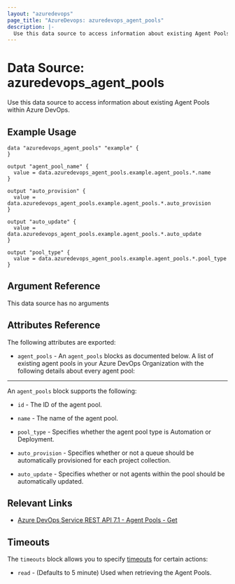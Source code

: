 ```yaml
---
layout: "azuredevops"
page_title: "AzureDevops: azuredevops_agent_pools"
description: |-
  Use this data source to access information about existing Agent Pools within Azure DevOps.
---
```


# Data Source: azuredevops_agent_pools

Use this data source to access information about existing Agent Pools within Azure DevOps.

## Example Usage

```hcl
data "azuredevops_agent_pools" "example" {
}

output "agent_pool_name" {
  value = data.azuredevops_agent_pools.example.agent_pools.*.name
}

output "auto_provision" {
  value = data.azuredevops_agent_pools.example.agent_pools.*.auto_provision
}

output "auto_update" {
  value = data.azuredevops_agent_pools.example.agent_pools.*.auto_update
}

output "pool_type" {
  value = data.azuredevops_agent_pools.example.agent_pools.*.pool_type
}
```

## Argument Reference

This data source has no arguments

## Attributes Reference

The following attributes are exported:

* `agent_pools` - An `agent_pools` blocks as documented below. A list of existing agent pools in your Azure DevOps Organization with the following details about every agent pool:

---

An `agent_pools` block supports the following:

* `id` - The ID of the agent pool.

* `name` - The name of the agent pool. 

* `pool_type` - Specifies whether the agent pool type is Automation or Deployment.

* `auto_provision` - Specifies whether or not a queue should be automatically provisioned for each project collection.

* `auto_update` - Specifies whether or not agents within the pool should be automatically updated. 

## Relevant Links

- [Azure DevOps Service REST API 7.1 - Agent Pools - Get](https://docs.microsoft.com/en-us/rest/api/azure/devops/distributedtask/pools/get?view=azure-devops-rest-7.1)

## Timeouts

The `timeouts` block allows you to specify [timeouts](https://developer.hashicorp.com/terraform/language/resources/syntax#operation-timeouts) for certain actions:

* `read` - (Defaults to 5 minute) Used when retrieving the Agent Pools.